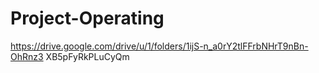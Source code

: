 # Project-Operating


https://drive.google.com/drive/u/1/folders/1ijS-n_a0rY2tlFFrbNHrT9nBn-OhRnz3
XB5pFyRkPLuCyQm
